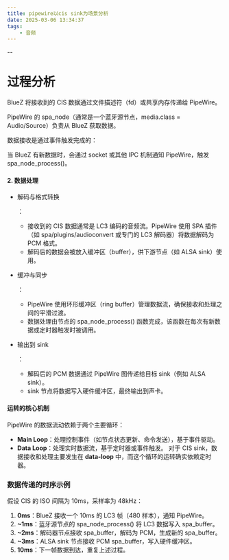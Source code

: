 ```yaml
---
title: pipewire以cis sink为场景分析
date: 2025-03-06 13:34:37
tags:
	- 音频
---
```


--

# 过程分析

BlueZ 将接收到的 CIS 数据通过文件描述符（fd）或共享内存传递给 PipeWire。

PipeWire 的 spa_node（通常是一个蓝牙源节点，media.class = Audio/Source）负责从 BlueZ 获取数据。

数据接收是通过事件触发完成的：

当 BlueZ 有新数据时，会通过 socket 或其他 IPC 机制通知 PipeWire，触发 spa_node_process()。



#### 2. **数据处理**

- 解码与格式转换

  ：

  - 接收到的 CIS 数据通常是 LC3 编码的音频流。PipeWire 使用 SPA 插件（如 spa/plugins/audioconvert 或专门的 LC3 解码器）将数据解码为 PCM 格式。
  - 解码后的数据会被放入缓冲区（buffer），供下游节点（如 ALSA sink）使用。

- 缓冲与同步

  ：

  - PipeWire 使用环形缓冲区（ring buffer）管理数据流，确保接收和处理之间的平滑过渡。
  - 数据处理由节点的 spa_node_process() 函数完成，该函数在每次有新数据或定时器触发时被调用。

- 输出到 sink

  ：

  - 解码后的 PCM 数据通过 PipeWire 图传递给目标 sink（例如 ALSA sink）。
  - sink 节点将数据写入硬件缓冲区，最终输出到声卡。



####  **运转的核心机制**

PipeWire 的数据流动依赖于两个主要循环：

- **Main Loop**：处理控制事件（如节点状态更新、命令发送），基于事件驱动。
- **Data Loop**：处理实时数据流，基于定时器或事件触发。 对于 CIS sink，数据接收和处理主要发生在 **data-loop** 中，而这个循环的运转确实依赖定时器。



### 数据传递的时序示例

假设 CIS 的 ISO 间隔为 10ms，采样率为 48kHz：

1. **0ms**：BlueZ 接收一个 10ms 的 LC3 帧（480 样本），通知 PipeWire。
2. **~1ms**：蓝牙源节点的 spa_node_process() 将 LC3 数据写入 spa_buffer。
3. **~2ms**：解码器节点接收 spa_buffer，解码为 PCM，生成新的 spa_buffer。
4. **~3ms**：ALSA sink 节点接收 PCM spa_buffer，写入硬件缓冲区。
5. **10ms**：下一帧数据到达，重复上述过程。

